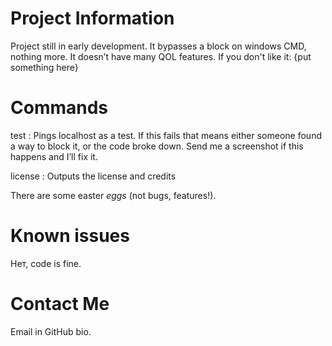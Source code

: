 # Project Information

Project still in early development. It bypasses a block on windows CMD, nothing more. It doesn’t have many QOL features. If you don't like it: {put something here}

# Commands

test : Pings localhost as a test. If this fails that means either someone found a way to block it, or the code broke down. Send me a screenshot if this happens and I’ll fix it.

license : Outputs the license and credits

There are some easter *eggs* (not bugs, features!).

# Known issues

Нет, code is fine.

# Contact Me

Email in GitHub bio.
